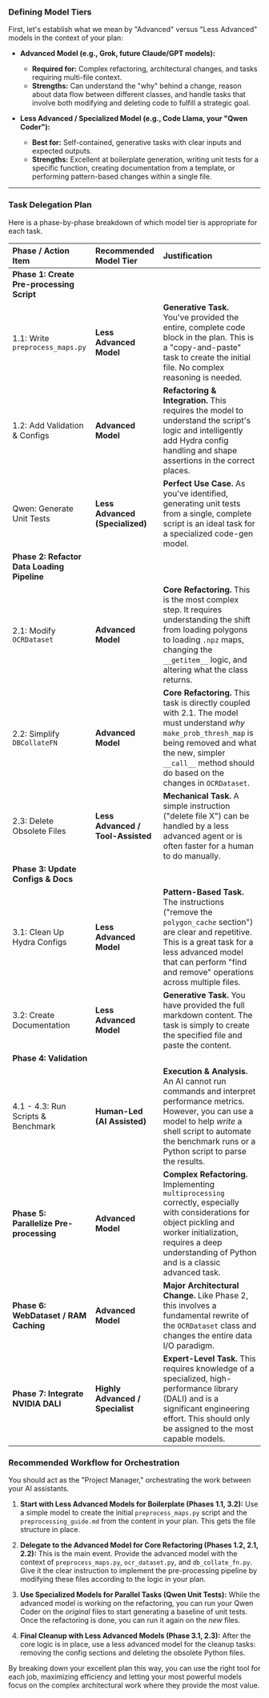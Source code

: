 ### **Defining Model Tiers**

First, let's establish what we mean by "Advanced" versus "Less Advanced" models in the context of your plan:

* **Advanced Model (e.g., Grok, future Claude/GPT models):**
    * **Required for:** Complex refactoring, architectural changes, and tasks requiring multi-file context.
    * **Strengths:** Can understand the "why" behind a change, reason about data flow between different classes, and handle tasks that involve both modifying and deleting code to fulfill a strategic goal.

* **Less Advanced / Specialized Model (e.g., Code Llama, your "Qwen Coder"):**
    * **Best for:** Self-contained, generative tasks with clear inputs and expected outputs.
    * **Strengths:** Excellent at boilerplate generation, writing unit tests for a specific function, creating documentation from a template, or performing pattern-based changes within a single file.

---

### **Task Delegation Plan**

Here is a phase-by-phase breakdown of which model tier is appropriate for each task.

| Phase / Action Item | Recommended Model Tier | Justification |
| :--- | :--- | :--- |
| **Phase 1: Create Pre-processing Script** | | |
| 1.1: Write `preprocess_maps.py` | **Less Advanced Model** | **Generative Task.** You've provided the entire, complete code block in the plan. This is a "copy-and-paste" task to create the initial file. No complex reasoning is needed. |
| 1.2: Add Validation & Configs | **Advanced Model** | **Refactoring & Integration.** This requires the model to understand the script's logic and intelligently add Hydra config handling and shape assertions in the correct places. |
| Qwen: Generate Unit Tests | **Less Advanced (Specialized)** | **Perfect Use Case.** As you've identified, generating unit tests from a single, complete script is an ideal task for a specialized code-gen model. |
| **Phase 2: Refactor Data Loading Pipeline** | | |
| 2.1: Modify `OCRDataset` | **Advanced Model** | **Core Refactoring.** This is the most complex step. It requires understanding the shift from loading polygons to loading `.npz` maps, changing the `__getitem__` logic, and altering what the class returns. |
| 2.2: Simplify `DBCollateFN` | **Advanced Model** | **Core Refactoring.** This task is directly coupled with 2.1. The model must understand *why* `make_prob_thresh_map` is being removed and what the new, simpler `__call__` method should do based on the changes in `OCRDataset`. |
| 2.3: Delete Obsolete Files | **Less Advanced / Tool-Assisted** | **Mechanical Task.** A simple instruction ("delete file X") can be handled by a less advanced agent or is often faster for a human to do manually. |
| **Phase 3: Update Configs & Docs** | | |
| 3.1: Clean Up Hydra Configs | **Less Advanced Model** | **Pattern-Based Task.** The instructions ("remove the `polygon_cache` section") are clear and repetitive. This is a great task for a less advanced model that can perform "find and remove" operations across multiple files. |
| 3.2: Create Documentation | **Less Advanced Model** | **Generative Task.** You have provided the full markdown content. The task is simply to create the specified file and paste the content. |
| **Phase 4: Validation** | | |
| 4.1 - 4.3: Run Scripts & Benchmark | **Human-Led (AI Assisted)** | **Execution & Analysis.** An AI cannot run commands and interpret performance metrics. However, you can use a model to help *write* a shell script to automate the benchmark runs or a Python script to parse the results. |
| **Phase 5: Parallelize Pre-processing** | **Advanced Model** | **Complex Refactoring.** Implementing `multiprocessing` correctly, especially with considerations for object pickling and worker initialization, requires a deep understanding of Python and is a classic advanced task. |
| **Phase 6: WebDataset / RAM Caching** | **Advanced Model** | **Major Architectural Change.** Like Phase 2, this involves a fundamental rewrite of the `OCRDataset` class and changes the entire data I/O paradigm. |
| **Phase 7: Integrate NVIDIA DALI** | **Highly Advanced / Specialist** | **Expert-Level Task.** This requires knowledge of a specialized, high-performance library (DALI) and is a significant engineering effort. This should only be assigned to the most capable models. |



### **Recommended Workflow for Orchestration**

You should act as the "Project Manager," orchestrating the work between your AI assistants.

1.  **Start with Less Advanced Models for Boilerplate (Phases 1.1, 3.2):** Use a simple model to create the initial `preprocess_maps.py` script and the `preprocessing_guide.md` from the content in your plan. This gets the file structure in place.

2.  **Delegate to the Advanced Model for Core Refactoring (Phases 1.2, 2.1, 2.2):** This is the main event. Provide the advanced model with the context of `preprocess_maps.py`, `ocr_dataset.py`, and `db_collate_fn.py`. Give it the clear instruction to implement the pre-processing pipeline by modifying these files according to the logic in your plan.

3.  **Use Specialized Models for Parallel Tasks (Qwen Unit Tests):** While the advanced model is working on the refactoring, you can run your Qwen Coder on the *original* files to start generating a baseline of unit tests. Once the refactoring is done, you can run it again on the *new* files.

4.  **Final Cleanup with Less Advanced Models (Phase 3.1, 2.3):** After the core logic is in place, use a less advanced model for the cleanup tasks: removing the config sections and deleting the obsolete Python files.

By breaking down your excellent plan this way, you can use the right tool for each job, maximizing efficiency and letting your most powerful models focus on the complex architectural work where they provide the most value.
